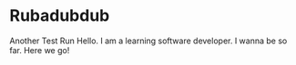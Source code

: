 # Rubadubdub
Another Test Run
Hello. I am a learning software developer. I wanna be so far. Here we go!
